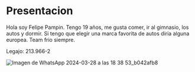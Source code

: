 # Presentacion


Hola soy Felipe Pampin. Tengo 19 años, me gusta comer, ir al gimnasio, los autos y dormir. Si tengo que elegir una marca favorita de autos diria alguna europea. Team frio siempre. 

Legajo: 213.966-2

![Imagen de WhatsApp 2024-03-28 a las 18 38 53_b042afb8](https://github.com/pdepjm/2024-tp0-presentacion-FeliPampin/assets/165325786/44bcb8bf-ff84-4ddc-9fe6-3fb4679185d5)
